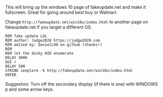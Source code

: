This will bring up the windows 10 page of fakeupdate.net and make it fullscreen. Great for going around best buy or Walmart.

Change `http://fakeupdate.net/win10u/index.html` to another page on fakeupdate.net if you target a different OS.

```
REM fake update LUL
REM author: Judge2020 https://judge2020.com
REM edited by: DanielL99 on github (thanks!)
REM  
REM let the ducky HID enumerate
DELAY 3000
GUI r
DELAY 500
STRING iexplore -k http://fakeupdate.net/win10u/index.html
ENTER
```

Suggestion:
Turn off the secondary display (if there is one) with WINDOWS p and some arrow keys.